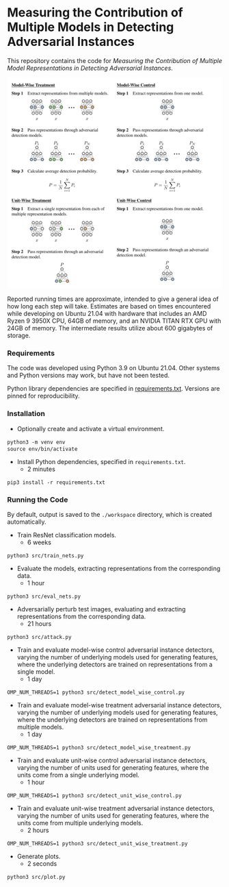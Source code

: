 # Measuring the Contribution of Multiple Models in Detecting Adversarial Instances

This repository contains the code for *Measuring the Contribution of Multiple Model Representations
in Detecting Adversarial Instances*.

<div align="center">
 <img src="https://github.com/dstein64/media/blob/main/multi-adv-detect/illustration.svg?raw=true" width="560"/>
</div>

Reported running times are approximate, intended to give a general idea of how long each step will
take. Estimates are based on times encountered while developing on Ubuntu 21.04 with hardware that
includes an AMD Ryzen 9 3950X CPU, 64GB of memory, and an NVIDIA TITAN RTX GPU with 24GB of memory.
The intermediate results utilize about 600 gigabytes of storage.

### Requirements

The code was developed using Python 3.9 on Ubuntu 21.04. Other systems and Python versions may work,
but have not been tested.

Python library dependencies are specified in [requirements.txt](requirements.txt). Versions are
pinned for reproducibility.

### Installation

- Optionally create and activate a virtual environment.

```shell
python3 -m venv env
source env/bin/activate
```

- Install Python dependencies, specified in `requirements.txt`.
  * 2 minutes

```shell
pip3 install -r requirements.txt
```

### Running the Code

By default, output is saved to the `./workspace` directory, which is created automatically.

- Train ResNet classification models.
  * 6 weeks

```shell
python3 src/train_nets.py
```

- Evaluate the models, extracting representations from the corresponding data.
  * 1 hour

```shell
python3 src/eval_nets.py
```

- Adversarially perturb test images, evaluating and extracting representations from the
  corresponding data.
  * 21 hours

```shell
python3 src/attack.py
```

- Train and evaluate model-wise control adversarial instance detectors, varying the number of
  underlying models used for generating features, where the underlying detectors are trained on
  representations from a single model.
  * 1 day

```shell
OMP_NUM_THREADS=1 python3 src/detect_model_wise_control.py
```

- Train and evaluate model-wise treatment adversarial instance detectors, varying the number of
  underlying models used for generating features, where the underlying detectors are trained on
  representations from multiple models.
  * 1 day

```shell
OMP_NUM_THREADS=1 python3 src/detect_model_wise_treatment.py
```

- Train and evaluate unit-wise control adversarial instance detectors, varying the number of units
  used for generating features, where the units come from a single underlying model.
  * 1 hour

```shell
OMP_NUM_THREADS=1 python3 src/detect_unit_wise_control.py
```

- Train and evaluate unit-wise treatment adversarial instance detectors, varying the number of units
  used for generating features, where the units come from multiple underlying models.
  * 2 hours

```shell
OMP_NUM_THREADS=1 python3 src/detect_unit_wise_treatment.py
```

- Generate plots.
  * 2 seconds

```shell
python3 src/plot.py
```
